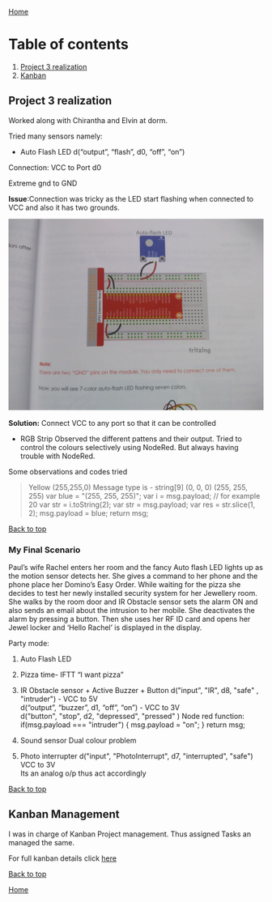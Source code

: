 [Home](https://github.com/AnastasiiaMishchenko/Internationals/blob/master/Rosemary%20Poovattil/Portfolio.md)

# Table of contents

1. [Project 3 realization](#pro)
2. [Kanban](#kan)

## Project 3 realization<a name="pro"></a>

Worked along with Chirantha and Elvin at dorm. 

Tried many sensors namely:

- Auto Flash LED
d(“output”, “flash”, d0, “off”, “on”)

Connection: VCC to Port d0    

Extreme gnd to GND

**Issue**:Connection was tricky as the LED start flashing when connected to VCC and also it has two grounds.

![alt text](https://github.com/AnastasiiaMishchenko/Internationals/blob/master/Rosemary%20Poovattil/Images/gnd.jpeg)


**Solution:** Connect VCC to any port so that it can be controlled


- RGB Strip
Observed the different pattens and their output. Tried to control the colours selectively using NodeRed. But always having trouble with NodeRed.

Some observations and codes tried 

> Yellow (255,255,0)
> Message type is - string[9]
> (0, 0, 0) (255, 255, 255)
> var blue = "(255, 255, 255)";
> var i = msg.payload; // for example 20
> var str = i.toString(2);
> var str = msg.payload;
> var res = str.slice(1, 2);
> msg.payload = blue;
> return msg;



<a href="#top">Back to top</a>

### My Final Scenario 

Paul’s wife Rachel enters her room and the fancy Auto flash LED lights up as the motion sensor detects her. She gives a command to her phone and the phone place her Domino’s Easy Order. While waiting for the pizza she decides to test her newly installed security system for her Jewellery room. She walks by the room door and IR Obstacle sensor sets the alarm ON and also sends an email about the intrusion to her mobile. She deactivates the alarm by pressing a button. Then she uses her RF ID card and opens her Jewel locker and ‘Hello Rachel’ is displayed in the display.

Party mode:
1. Auto Flash LED


2. Pizza time- IFTT
“I want pizza”

3. IR Obstacle sensor + Active Buzzer + Button
d("input", "IR", d8, "safe" , "intruder") - VCC to 5V    
d(“output”, “buzzer”, d1, “off”, “on”) - VCC to 3V   
d("button", "stop", d2, "depressed", "pressed" )
Node red function:
if(msg.payload === "intruder")
{ msg.payload = "on";   }
return msg;


6. Sound sensor
Dual colour problem

4. Photo interrupter 
d("input", "PhotoInterrupt", d7, "interrupted", "safe")
VCC to 3V    
Its an analog o/p thus act accordingly






<a href="#top">Back to top</a>


## Kanban Management<a name="kan"></a>

I was in charge of Kanban Project management. Thus assigned Tasks an managed the same.

For full kanban details click [here](https://github.com/AnastasiiaMishchenko/Internationals/tree/master/Rosemary%20Poovattil/kanban)

<a href="#top">Back to top</a>


[Home](https://github.com/AnastasiiaMishchenko/Internationals/blob/master/Rosemary%20Poovattil/Portfolio.md)

